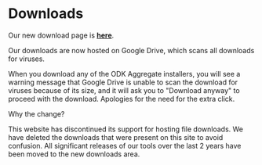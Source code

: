 # Downloads #

Our new download page is <font color='purple'><b><a href='http://opendatakit.org/downloads'>here</a></b></font>.

Our downloads are now hosted on Google Drive, which scans all downloads for viruses.

When you download any of the ODK Aggregate installers, you will see a warning message that Google Drive is unable to scan the download for viruses because of its size, and it will ask you to "Download anyway" to proceed with the download. Apologies for the need for the extra click.

Why the change?

This website has discontinued its support for hosting file downloads. We have deleted the downloads that were present on this site to avoid confusion. All significant releases of our tools over the last 2 years have been moved to the new downloads area.